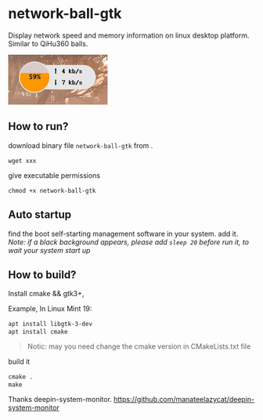 # network-ball-gtk

Display network speed and memory information on linux desktop platform.
Similar to QiHu360 balls.

![net-ball-gtk](https://raw.githubusercontent.com/Baloneo/network-ball-gtk/master/net-ball-gtk.gif)

## How to run?
download binary file `network-ball-gtk` from .
```
wget xxx
```
give executable permissions
```
chmod +x network-ball-gtk
```

## Auto startup
find the boot self-starting management software in your system. add it.
*Note: if a black background appears, please add `sleep 20` before run it, to wait your system start up*

## How to build?
Install cmake && gtk3+, 

Example, In Linux Mint 19:
```
apt install libgtk-3-dev
apt install cmake
```
> Notic: may you need change the cmake version in CMakeLists.txt file

build it
```
cmake .
make
```

Thanks deepin-system-monitor.
https://github.com/manateelazycat/deepin-system-monitor



